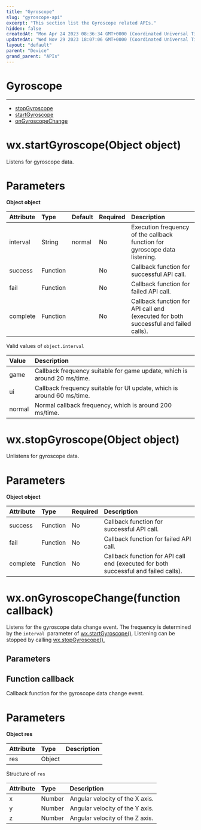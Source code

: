 ```yaml
---
title: "Gyroscope"
slug: "gyroscope-api"
excerpt: "This section list the Gyroscope related APIs."
hidden: false
createdAt: "Mon Apr 24 2023 08:36:34 GMT+0000 (Coordinated Universal Time)"
updatedAt: "Wed Nov 29 2023 18:07:06 GMT+0000 (Coordinated Universal Time)"
layout: "default"
parent: "Device"
grand_parent: "APIs"
---
```

# Gyroscope 
*** 
- [stopGyroscope](doc:gyroscope-api#wxstopgyroscopeobject-object)
- [startGyroscope](doc:gyroscope-api#wxstartgyroscopeobject-object)
- [onGyroscopeChange](doc:gyroscope-api#wxongyroscopechangefunction-callback)

# wx.startGyroscope(Object object)

Listens for gyroscope data.

# Parameters

**Object object**

| Attribute | Type     | Default | Required | Description                                                                         |
| :-------- | :------- | :------ | :------- | :---------------------------------------------------------------------------------- |
| interval  | String   | normal  | No       | Execution frequency of the callback function for gyroscope data listening.          |
| success   | Function |         | No       | Callback function for successful API call.                                          |
| fail      | Function |         | No       | Callback function for failed API call.                                              |
| complete  | Function |         | No       | Callback function for API call end (executed for both successful and failed calls). |

Valid values of `object.interval`

| Value  | Description                                                              |
| :----- | :----------------------------------------------------------------------- |
| game   | Callback frequency suitable for game update, which is around 20 ms/time. |
| ui     | Callback frequency suitable for UI update, which is around 60 ms/time.   |
| normal | Normal callback frequency, which is around 200 ms/time.                  |

# wx.stopGyroscope(Object object)

Unlistens for gyroscope data.

# Parameters

**Object object**

| Attribute | Type     | Required | Description                                                                         |
| :-------- | :------- | :------- | :---------------------------------------------------------------------------------- |
| success   | Function | No       | Callback function for successful API call.                                          |
| fail      | Function | No       | Callback function for failed API call.                                              |
| complete  | Function | No       | Callback function for API call end (executed for both successful and failed calls). |

# wx.onGyroscopeChange(function callback)

Listens for the gyroscope data change event. The frequency is determined by the `interval `parameter of [wx.startGyroscope()](doc:gyroscope-api#wxstartgyroscopeobject-object). Listening can be stopped by calling [wx.stopGyroscope().](doc:gyroscope-api#wxstopgyroscopeobject-object)

## Parameters

## Function callback

Callback function for the gyroscope data change event.

# Parameters

**Object res**

| Attribute | Type   | Description |
| :-------- | :----- | :---------- |
| res       | Object |             |

Structure of `res`

| Attribute | Type   | Description                     |
| :-------- | :----- | :------------------------------ |
| x         | Number | Angular velocity of the X axis. |
| y         | Number | Angular velocity of the Y axis. |
| z         | Number | Angular velocity of the Z axis. |
